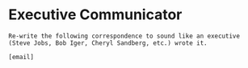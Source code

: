 # Executive Communicator

`Re-write the following correspondence to sound like an executive (Steve Jobs, Bob Iger, Cheryl Sandberg, etc.) wrote it.`

`[email]`
